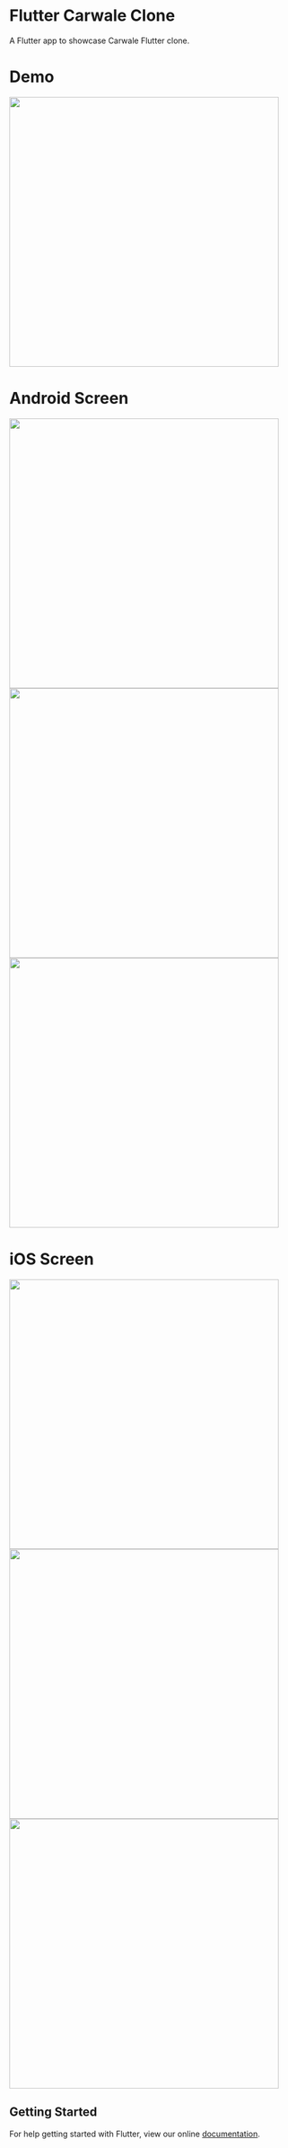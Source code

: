 # Flutter Carwale Clone

A Flutter app to showcase Carwale Flutter clone.

# Demo
<img height="480px" src="https://github.com/flutter-devs/flutter_carwale_clone/blob/aeonewcarwale_module/screens/demo.gif">



# Android Screen
<img height="480px" src="https://github.com/flutter-devs/flutter_carwale_clone/blob/aeonewcarwale_module/screens/android1.png"> 
<img height="480px" src="https://github.com/flutter-devs/flutter_carwale_clone/blob/aeonewcarwale_module/screens/android2.png"> 
<img height="480px" src="https://github.com/flutter-devs/flutter_carwale_clone/blob/aeonewcarwale_module/screens/android3.png"> 


# iOS Screen
<img height="480px" src="https://github.com/flutter-devs/flutter_carwale_clone/blob/aeonewcarwale_module/screens/iphone1.png"> 
<img height="480px" src="https://github.com/flutter-devs/flutter_carwale_clone/blob/aeonewcarwale_module/screens/iphone2.png">
<img height="480px" src="https://github.com/flutter-devs/flutter_carwale_clone/blob/aeonewcarwale_module/screens/iphone2.png">



## Getting Started

For help getting started with Flutter, view our online
[documentation](https://flutter.io/).